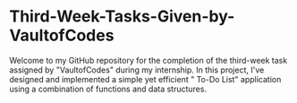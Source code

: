 # Third-Week-Tasks-Given-by-VaultofCodes
Welcome to my GitHub repository for the completion of the third-week task assigned by "VaultofCodes" during my internship. In this project, I've designed and implemented a simple yet efficient " To-Do List" application using a combination of functions and data structures.
